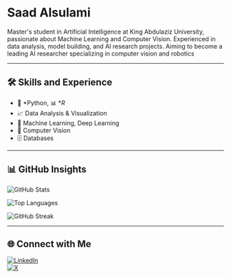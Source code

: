 # **Saad Alsulami**



Master's student in Artificial Intelligence at King Abdulaziz University, passionate about Machine Learning and Computer Vision.
Experienced in data analysis, model building, and AI research projects. 
Aiming to become a leading AI researcher specializing in computer vision and robotics

---

## 🛠 Skills and Experience

- 🐍 *Python, 📊 **R*
- 📈 Data Analysis & Visualization
- 🤖 Machine Learning, Deep Learning
- 🧠 Computer Vision
- 🗄️ Databases
  

---

## 📊 GitHub Insights

<!-- GitHub Stats Card -->
![GitHub Stats](https://github-readme-stats.vercel.app/api?username=(Saadtalsulami)&show_icons=true&theme=default)

<!-- Top Languages Card -->
![Top Languages](https://github-readme-stats.vercel.app/api/top-langs/?username=(Saadtalsulami)&layout=compact&theme=default)

<!-- GitHub Streak Card -->
![GitHub Streak](https://github-readme-streak-stats.herokuapp.com?user=(Saadtalsulami)&theme=default)

---

## 🌐 Connect with Me

[![LinkedIn](https://img.shields.io/badge/LinkedIn-blue?logo=linkedin&style=for-the-badge)]([Your_LinkedIn_Link](https://www.linkedin.com/in/saad-alsulami-0abba7289?utm_source=share&utm_campaign=share_via&utm_content=profile&utm_medium=ios_app))  
[![X](https://img.shields.io/badge/X-000000?logo=x&logoColor=white&style=for-the-badge)]([Your_X_Link](https://x.com/saad_t0t?s=21))
